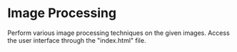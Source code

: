 # Image Processing 
 Perform various image processing techniques on the given images. Access the user interface through the "index.html" file.
